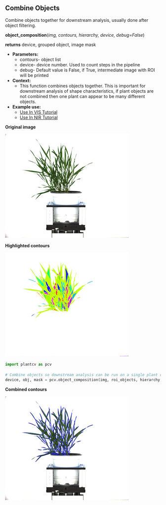 ## Combine Objects

Combine objects together for downstream analysis, usually done after object filtering.

**object_composition**(*img, contours, hierarchy, device, debug=False*)

**returns** device, grouped object, image mask

- **Parameters:**
    - contours- object list
    - device- device number. Used to count steps in the pipeline
    - debug- Default value is False, if True, intermediate image with ROI will be printed 
- **Context:**
    - This function combines objects together. This is important for downstream analysis of shape characteristics, if plant objects are not combined then one plant can appear to be many different objects.
- **Example use:**
    - [Use In VIS Tutorial](vis_tutorial.md)
    - [Use In NIR Tutorial](nir_tutorial.md)

**Original image**

![Screenshot](img/documentation_images/object_composition/original_image.jpg)

**Highlighted contours**

![Screenshot](img/documentation_images/object_composition/contours.jpg)

```python
import plantcv as pcv

# Combine objects so downstream analysis can be run on a single plant object
device, obj, mask = pcv.object_composition(img, roi_objects, hierarchy, device, debug=True)
```

**Combined contours**

![Screenshot](img/documentation_images/object_composition/combined.jpg)
